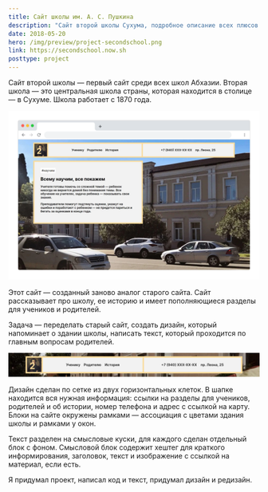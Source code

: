 ```yaml
---
title: Сайт школы им. А. С. Пушкина
description: "Сайт второй школы Сухума, подробное описание всех плюсов и дизайн, подходящий архитектуре"
date: 2018-05-20
hero: /img/preview/project-secondschool.png
link: https://secondschool.now.sh
posttype: project
---
```


Сайт второй школы — первый сайт среди всех школ Абхазии. Вторая школа — это
центральная школа страны, которая находится в столице — в Сухуме. Школа работает
с 1870 года.

![Главная страница сайта](secondschool-main.png "Главная страница сайта")

Этот сайт — созданный заново аналог старого сайта. Сайт рассказывает про школу,
ее историю и имеет пополняющиеся разделы для учеников и родителей.

Задача — переделать старый сайт, создать дизайн, который напоминает о здании
школы, написать текст, который проходится по главным вопросам родителей.

![Шапка сайта со всеми важными ссылками](secondschool-header.jpg "Шапка сайта со всеми важными ссылками")

Дизайн сделан по сетке из двух горизонтальных клеток. В шапке находится вся
нужная информация: ссылки на разделы для учеников, родителей и об истории,
номер телефона и адрес с ссылкой на карту. Блоки на сайте окружены рамками —
ассоциация с цветами здания школы и рамками у окон.

Текст разделен на смысловые куски, для каждого сделан отдельный блок с фоном.
Смысловой блок содержит хештег для краткого информирования, заголовок, текст и
изображение с ссылкой на материал, если есть.

Я придумал проект, написал код и текст, придумал дизайн и редизайн.
